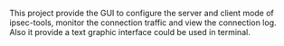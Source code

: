 This project provide the GUI to configure the server and client mode of ipsec-tools, monitor the connection traffic and view the connection log.
Also it provide a text graphic interface could be used in terminal.